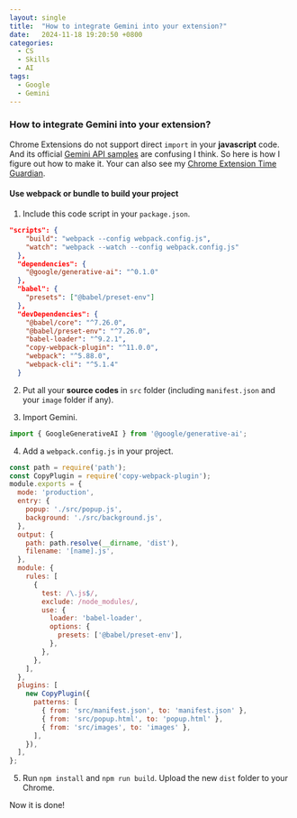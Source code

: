 ```yaml
---
layout: single
title:  "How to integrate Gemini into your extension?"
date:   2024-11-18 19:20:50 +0800
categories:
  - CS
  - Skills
  - AI
tags:
  - Google
  - Gemini
---
```


### How to integrate Gemini into your extension?
Chrome Extensions do not support direct `import` in your **javascript** code. And its official [Gemini API samples](https://github.com/GoogleChrome/chrome-extensions-samples/tree/main/functional-samples/ai.gemini-in-the-cloud) are confusing I think. So here is how I figure out how to make it. Your can also see my [Chrome Extension Time Guardian](https://github.com/Ghost04718/Time-Guardian).

#### Use webpack or bundle to build your project
1. Include this code script in your `package.json`.
```json
"scripts": {
    "build": "webpack --config webpack.config.js",
    "watch": "webpack --watch --config webpack.config.js"
  },
  "dependencies": {
    "@google/generative-ai": "^0.1.0"
  },
  "babel": {
    "presets": ["@babel/preset-env"]
  },
  "devDependencies": {
    "@babel/core": "^7.26.0",
    "@babel/preset-env": "^7.26.0",
    "babel-loader": "^9.2.1",
    "copy-webpack-plugin": "^11.0.0",
    "webpack": "^5.88.0",
    "webpack-cli": "^5.1.4"
  }
```

2. Put all your **source codes** in `src` folder (including `manifest.json` and your `image` folder if any).

3. Import Gemini.
```js
import { GoogleGenerativeAI } from '@google/generative-ai';
```

4. Add a `webpack.config.js` in your project.
```js
const path = require('path');
const CopyPlugin = require('copy-webpack-plugin');
module.exports = {
  mode: 'production',
  entry: {
    popup: './src/popup.js',
    background: './src/background.js',
  },
  output: {
    path: path.resolve(__dirname, 'dist'),
    filename: '[name].js',
  },
  module: {
    rules: [
      {
        test: /\.js$/,
        exclude: /node_modules/,
        use: {
          loader: 'babel-loader',
          options: {
            presets: ['@babel/preset-env'],
          },
        },
      },
    ],
  },
  plugins: [
    new CopyPlugin({
      patterns: [
        { from: 'src/manifest.json', to: 'manifest.json' },
        { from: 'src/popup.html', to: 'popup.html' },
        { from: 'src/images', to: 'images' },
      ],
    }),
  ],
};
```

5. Run `npm install` and `npm run build`. Upload the new `dist` folder to your Chrome.

Now it is done!